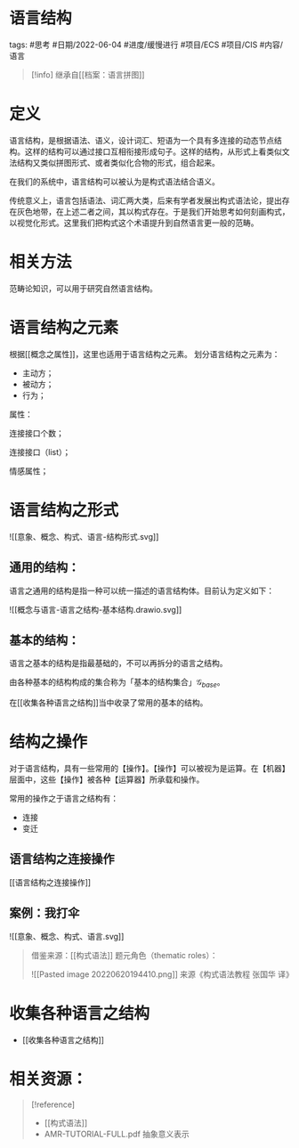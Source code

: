 # 语言结构


tags: #思考 #日期/2022-06-04 #进度/缓慢进行 #项目/ECS #项目/CIS #内容/语言 


> [!info] 
> 继承自[[档案：语言拼图]]


# 定义

语言结构，是根据语法、语义，设计词汇、短语为一个具有多连接的动态节点结构。这样的结构可以通过接口互相衔接形成句子。这样的结构，从形式上看类似文法结构又类似拼图形式、或者类似化合物的形式，组合起来。

在我们的系统中，语言结构可以被认为是构式语法结合语义。

传统意义上，语言包括语法、词汇两大类，后来有学者发展出构式语法论，提出存在灰色地带，在上述二者之间，其以构式存在。于是我们开始思考如何刻画构式，以视觉化形式。这里我们把构式这个术语提升到自然语言更一般的范畴。


# 相关方法

范畴论知识，可以用于研究自然语言结构。





# 语言结构之元素
根据[[概念之属性]]，这里也适用于语言结构之元素。
划分语言结构之元素为：
- 主动方；
- 被动方；
- 行为；



属性：

连接接口个数；

连接接口（list）；

情感属性；


# 语言结构之形式

![[意象、概念、构式、语言-结构形式.svg]]


## 通用的结构：

语言之通用的结构是指一种可以统一描述的语言结构体。目前认为定义如下：

![[概念与语言-语言之结构-基本结构.drawio.svg]]


## 基本的结构：

语言之基本的结构是指最基础的，不可以再拆分的语言之结构。

由各种基本的结构构成的集合称为「基本的结构集合」$\mathcal{G}_{base}$。

在[[收集各种语言之结构]]当中收录了常用的基本的结构。


# 结构之操作

对于语言结构，具有一些常用的【操作】。【操作】可以被视为是运算。在【机器】层面中，这些【操作】被各种【运算器】所承载和操作。

常用的操作之于语言之结构有：
- 连接
- 变迁


## 语言结构之连接操作

[[语言结构之连接操作]]



## 案例：我打伞

![[意象、概念、构式、语言.svg]]









> 借鉴来源：[[构式语法]]
> 题元角色（thematic roles）：
> 
> ![[Pasted image 20220620194410.png]]
> 来源《构式语法教程 张国华 译》




# 收集各种语言之结构

- [[收集各种语言之结构]]








# 相关资源：

> [!reference] 
> - [[构式语法]]
> - AMR-TUTORIAL-FULL.pdf 抽象意义表示
